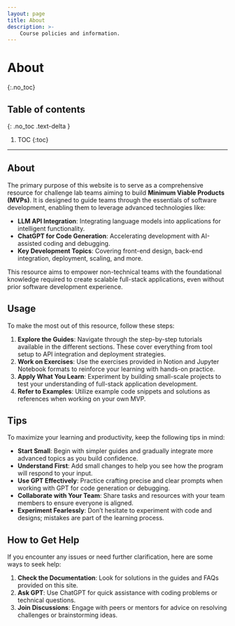 ```yaml
---
layout: page
title: About
description: >-
    Course policies and information.
---
```


# About
{:.no_toc}

## Table of contents
{: .no_toc .text-delta }

1. TOC
{:toc}

---

## About

The primary purpose of this website is to serve as a comprehensive resource for challenge lab teams aiming to build **Minimum Viable Products (MVPs)**. It is designed to guide teams through the essentials of software development, enabling them to leverage advanced technologies like:

- **LLM API Integration**: Integrating language models into applications for intelligent functionality.
- **ChatGPT for Code Generation**: Accelerating development with AI-assisted coding and debugging.
- **Key Development Topics**: Covering front-end design, back-end integration, deployment, scaling, and more.

This resource aims to empower non-technical teams with the foundational knowledge required to create scalable full-stack applications, even without prior software development experience.

## Usage

To make the most out of this resource, follow these steps:

1. **Explore the Guides**: Navigate through the step-by-step tutorials available in the different sections. These cover everything from tool setup to API integration and deployment strategies.
2. **Work on Exercises**: Use the exercises provided in Notion and Jupyter Notebook formats to reinforce your learning with hands-on practice.
3. **Apply What You Learn**: Experiment by building small-scale projects to test your understanding of full-stack application development.
4. **Refer to Examples**: Utilize example code snippets and solutions as references when working on your own MVP.

## Tips

To maximize your learning and productivity, keep the following tips in mind:

- **Start Small**: Begin with simpler guides and gradually integrate more advanced topics as you build confidence.
- **Understand First**: Add small changes to help you see how the program will respond to your input.
- **Use GPT Effectively**: Practice crafting precise and clear prompts when working with GPT for code generation or debugging.
- **Collaborate with Your Team**: Share tasks and resources with your team members to ensure everyone is aligned.
- **Experiment Fearlessly**: Don’t hesitate to experiment with code and designs; mistakes are part of the learning process.

## How to Get Help

If you encounter any issues or need further clarification, here are some ways to seek help:

1. **Check the Documentation**: Look for solutions in the guides and FAQs provided on this site.
2. **Ask GPT**: Use ChatGPT for quick assistance with coding problems or technical questions.
3. **Join Discussions**: Engage with peers or mentors for advice on resolving challenges or brainstorming ideas.
